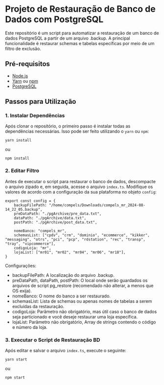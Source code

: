 # Projeto de Restauração de Banco de Dados com PostgreSQL

Este repositório é um script para automatizar a restauração de um banco de dados PostgreSQL a partir de um arquivo .backup. A principal funcionalidade é restaurar schemas e tabelas específicas por meio de um filtro de exclusão.

## Pré-requisitos

- [Node.js](https://nodejs.org/)
- [Yarn](https://yarnpkg.com/) ou [npm](https://www.npmjs.com/)
- [PostgreSQL](https://www.postgresql.org/)

## Passos para Utilização

### 1. Instalar Dependências

Após clonar o repositório, o primeiro passo é instalar todas as dependências necessárias. Isso pode ser feito utilizando o `yarn` ou `npm`:

```
yarn install
```
ou 
```
npm install
```

### 2. Editar Filtro

Antes de executar o script para restaurar o banco de dados, descompacte o arquivo zipado e, em seguida, acesse o arquivo `index.ts`. Modifique os valores de acordo com a configuração da sua plataforma no objeto `config`:

```
export const config = {
    backupFilePath: "/home/compels/Downloads/compels_mr_2024-08-14_22_05.backup",
    preDataPath: "./pgArchive/pre_data.txt",
    dataPath: "./pgArchive/data.txt",
    postPath: "./pgArchive/post_data.txt",

    nomeBanco: "compels_mr",
    schemasList: ["cpdv", "crm", "dominio", "ecommerce", "kikker", "messaging", "otrs", "pci", "pcp", "rdstation", "rec", "transp", "tray", "vipcommerce"],
    codigoLoja: "mr",
    lojaList: ["mr01", "mr02", "mr04", "mr06", "mr18"],
}

```

Configurações:

- backupFilePath: A localização do arquivo .backup.
- preDataPath, dataPath, postPath: O local onde serão guardados os arquivos de script pg_restore (recomendado não alterar, a menos que OS exija).
- nomeBanco: O nome do banco a ser restaurado.
- schemasList: Lista de schemas ou apenas nomes de tabelas a serem excluídas da restauração.
- codigoLoja: Parâmetro não obrigatório, mas útil caso o banco de dados seja particionado e você deseje restaurar uma loja específica.
- lojaList: Parâmetro não obrigatório, Array de strings contendo o código e número da loja.

### 3. Executar o Script de Restauração BD
Após editar e salvar o arquivo `index.ts`, execute o seguinte:

```
yarn start
```
ou 
```
npm start
```